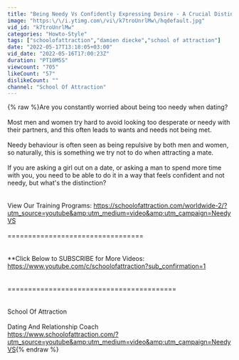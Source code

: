 ```yaml
---
title: "Being Needy Vs Confidently Expressing Desire - A Crucial Distinction"
image: "https:\/\/i.ytimg.com\/vi\/k7troUnrlMw\/hqdefault.jpg"
vid_id: "k7troUnrlMw"
categories: "Howto-Style"
tags: ["schoolofattraction","damien diecke","school of attraction"]
date: "2022-05-17T13:18:05+03:00"
vid_date: "2022-05-16T17:00:23Z"
duration: "PT10M5S"
viewcount: "705"
likeCount: "57"
dislikeCount: ""
channel: "School Of Attraction"
---
```

{% raw %}Are you constantly worried about being too needy when dating?  <br /><br />Most men and women try hard to avoid looking too desperate or needy with their partners, and this often leads to wants and needs not being met. <br /><br />Needy behaviour is often seen as being repulsive by both men and women, so naturally, this is something we try not to do when attracting a mate. <br /><br />If you are asking a girl out on a date, or asking a man to spend more time with you, you need to be able to do it in a way that feels confident and not needy, but what's the distinction? <br /><br /><br />View Our Training Programs: <a rel="nofollow" target="blank" href="https://schoolofattraction.com/worldwide-2/?utm_source=youtube&amp;utm_medium=video&amp;utm_campaign=NeedyVS">https://schoolofattraction.com/worldwide-2/?utm_source=youtube&amp;utm_medium=video&amp;utm_campaign=NeedyVS</a><br /><br />=================================<br /><br /><br />**Click Below to SUBSCRIBE for More Videos:<br /><a rel="nofollow" target="blank" href="https://www.youtube.com/c/schoolofattraction?sub_confirmation=1">https://www.youtube.com/c/schoolofattraction?sub_confirmation=1</a><br /><br /><br />=========================================<br /><br /><br />School Of Attraction<br /><br />Dating And Relationship Coach<br /><a rel="nofollow" target="blank" href="https://www.schoolofattraction.com/?utm_source=youtube&amp;utm_medium=video&amp;utm_campaign=NeedyVS">https://www.schoolofattraction.com/?utm_source=youtube&amp;utm_medium=video&amp;utm_campaign=NeedyVS</a>{% endraw %}
